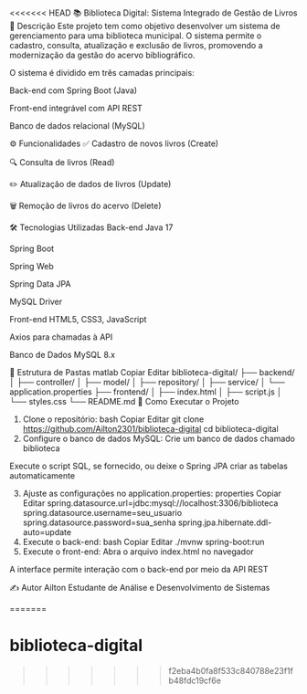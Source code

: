 <<<<<<< HEAD
📚 Biblioteca Digital: Sistema Integrado de Gestão de Livros
📝 Descrição
Este projeto tem como objetivo desenvolver um sistema de gerenciamento para uma biblioteca municipal.
O sistema permite o cadastro, consulta, atualização e exclusão de livros, promovendo a modernização da gestão do acervo bibliográfico.

O sistema é dividido em três camadas principais:

Back-end com Spring Boot (Java)

Front-end integrável com API REST

Banco de dados relacional (MySQL)

⚙️ Funcionalidades
✅ Cadastro de novos livros (Create)

🔍 Consulta de livros (Read)

✏️ Atualização de dados de livros (Update)

🗑️ Remoção de livros do acervo (Delete)

🛠️ Tecnologias Utilizadas
Back-end
Java 17

Spring Boot

Spring Web

Spring Data JPA

MySQL Driver

Front-end
HTML5, CSS3, JavaScript

Axios para chamadas à API

Banco de Dados
MySQL 8.x

🧱 Estrutura de Pastas
matlab
Copiar
Editar
biblioteca-digital/
├── backend/
│   ├── controller/
│   ├── model/
│   ├── repository/
│   ├── service/
│   └── application.properties
├── frontend/
│   ├── index.html
│   ├── script.js
│   └── styles.css
└── README.md
🧪 Como Executar o Projeto
1. Clone o repositório:
bash
Copiar
Editar
git clone https://github.com/Ailton2301/biblioteca-digital
cd biblioteca-digital
2. Configure o banco de dados MySQL:
Crie um banco de dados chamado biblioteca

Execute o script SQL, se fornecido, ou deixe o Spring JPA criar as tabelas automaticamente

3. Ajuste as configurações no application.properties:
properties
Copiar
Editar
spring.datasource.url=jdbc:mysql://localhost:3306/biblioteca
spring.datasource.username=seu_usuario
spring.datasource.password=sua_senha
spring.jpa.hibernate.ddl-auto=update
4. Execute o back-end:
bash
Copiar
Editar
./mvnw spring-boot:run
5. Execute o front-end:
Abra o arquivo index.html no navegador

A interface permite interação com o back-end por meio da API REST

✍️ Autor
Ailton
Estudante de Análise e Desenvolvimento de Sistemas

=======
# biblioteca-digital
>>>>>>> f2eba4b0fa8f533c840788e23f1fb48fdc19cf6e
